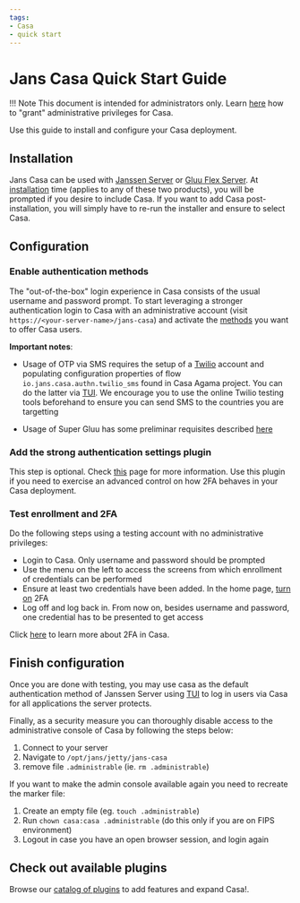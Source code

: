 ```yaml
---
tags:
- Casa
- quick start
---
```


# Jans Casa Quick Start Guide

!!! Note
    This document is intended for administrators only. Learn [here](../index.md#user-roles) how to "grant" administrative privileges for Casa.

Use this guide to install and configure your Casa deployment.

## Installation

Jans Casa can be used with [Janssen Server](https://jans.io) or [Gluu Flex Server](https://gluu.org). At [installation](https://docs.jans.io/vreplace-janssen-version/admin/install/) time (applies to any of these two products), you will be prompted if you desire to include Casa. If you want to add Casa post-installation, you will simply have to re-run the installer and ensure to select Casa.

## Configuration

### Enable authentication methods

The "out-of-the-box" login experience in Casa consists of the usual username and password prompt. To start leveraging a stronger authentication login to Casa with an administrative account (visit `https://<your-server-name>/jans-casa`) and activate the [methods](./admin-console.md#authentication-methods) you want to offer Casa users.

**Important notes**:

- Usage of OTP via SMS requires the setup of a [Twilio](https://twilio.com) account and populating configuration properties of 
flow `io.jans.casa.authn.twilio_sms` found in Casa Agama project. You can do the latter via [TUI](../../janssen-server/config-guide/auth-server-config/agama-project-configuration.md#agama-project-configuration-screen). We encourage you to use the online Twilio testing tools beforehand to ensure you can send SMS to the countries you are targetting

- Usage of Super Gluu has some preliminar requisites described [here](https://docs.gluu.org/head/supergluu/admin-guide/)

### Add the strong authentication settings plugin

This step is optional. Check [this](../plugins/2fa-settings.md) page for more information. Use this plugin if you need to exercise an advanced control on how 2FA behaves in your Casa deployment.
 
### Test enrollment and 2FA

Do the following steps using a testing account with no administrative privileges:

- Login to Casa. Only username and password should be prompted
- Use the menu on the left to access the screens from which enrollment of credentials can be performed
- Ensure at least two credentials have been added. In the home page, [turn on](../user-guide.md#turn-2fa-onoff) 2FA 
- Log off and log back in. From now on, besides username and password, one credential has to be presented to get access

Click [here](./2fa-basics.md) to learn more about 2FA in Casa.

## Finish configuration

Once you are done with testing, you may use casa as the default authentication method of 
Janssen Server using [TUI](../../janssen-server/config-guide/config-tools/jans-tui/README.md) 
 to log in users via Casa for all applications the server protects.
 
Finally, as a security measure you can thoroughly disable access to the administrative console of Casa by following the steps below:

1. Connect to your server
1. Navigate to `/opt/jans/jetty/jans-casa`
1. remove file `.administrable` (ie. `rm .administrable`)

If you want to make the admin console available again you need to recreate the marker file:

1. Create an empty file (eg. `touch .administrable`)
1. Run `chown casa:casa .administrable` (do this only if you are on FIPS environment)
1. Logout in case you have an open browser session, and login again

## Check out available plugins

Browse our [catalog of plugins](../index.md#existing-plugins) to add features and expand Casa!.
